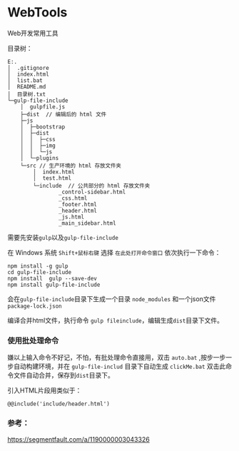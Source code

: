 # WebTools
Web开发常用工具


目录树：

	E:.
	│  .gitignore
	│  index.html
	│  list.bat
	│  README.md
	│  目录树.txt
	└─gulp-file-include
	    │  gulpfile.js
	    ├─dist  // 编辑后的 html 文件
	    ├─js
	    │  ├─bootstrap
	    │  ├─dist
	    │  │  ├─css
	    │  │  ├─img
	    │  │  └─js 
	    │  └─plugins
	    └─src // 生产环境的 html 存放文件夹
	        │  index.html
	        │  test.html
	        └─include  // 公共部分的 html 存放文件夹
	                _control-sidebar.html
	                _css.html
	                _footer.html
	                _header.html
	                _js.html
	                _main_sidebar.html


需要先安装`gulp`以及`gulp-file-include`

在 Windows 系统 `Shift+鼠标右键` 选择 `在此处打开命令窗口` 依次执行一下命令：

	npm install -g gulp
	cd gulp-file-include
	npm install  gulp --save-dev
	npm install gulp-file-include


会在`gulp-file-include`目录下生成一个目录 `node_modules` 和一个json文件 `package-lock.json`

编译合并html文件，执行命令 `gulp fileinclude`，编辑生成`dist`目录下文件。

### 使用批处理命令

嫌以上输入命令不好记，不怕，有批处理命令直接用，双击 `auto.bat` ,按步一步一步自动构建环境，并在 `gulp-file-includ` 目录下自动生成 `clickMe.bat` 双击此命令文件自动合并，保存到`dist`目录下。


引入HTML片段用类似于：

	@@include('include/header.html')


### 参考：

https://segmentfault.com/a/1190000003043326
